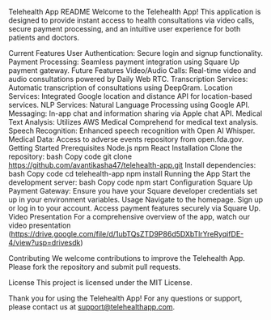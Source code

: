 Telehealth App README
Welcome to the Telehealth App! This application is designed to provide instant access to health consultations via video calls, secure payment processing, and an intuitive user experience for both patients and doctors.

Current Features
User Authentication: Secure login and signup functionality.
Payment Processing: Seamless payment integration using Square Up payment gateway.
Future Features
Video/Audio Calls: Real-time video and audio consultations powered by Daily Web RTC.
Transcription Services: Automatic transcription of consultations using DeepGram.
Location Services: Integrated Google location and distance API for location-based services.
NLP Services: Natural Language Processing using Google API.
Messaging: In-app chat and information sharing via Apple chat API.
Medical Text Analysis: Utilizes AWS Medical Comprehend for medical text analysis.
Speech Recognition: Enhanced speech recognition with Open AI Whisper.
Medical Data: Access to adverse events repository from open.fda.gov.
Getting Started
Prerequisites
Node.js
npm
React
Installation
Clone the repository:
bash
Copy code
git clone https://github.com/avantikasha47/telehealth-app.git
Install dependencies:
bash
Copy code
cd telehealth-app
npm install
Running the App
Start the development server:
bash
Copy code
npm start
Configuration
Square Up Payment Gateway: Ensure you have your Square developer credentials set up in your environment variables.
Usage
Navigate to the homepage.
Sign up or log in to your account.
Access payment features securely via Square Up.
Video Presentation
For a comprehensive overview of the app, watch our video presentation (https://drive.google.com/file/d/1ubTQsZTD9P86d5DXbTlrYreRyqifDE-4/view?usp=drivesdk)

Contributing
We welcome contributions to improve the Telehealth App. Please fork the repository and submit pull requests.

License
This project is licensed under the MIT License.

Thank you for using the Telehealth App! For any questions or support, please contact us at support@telehealthapp.com.
